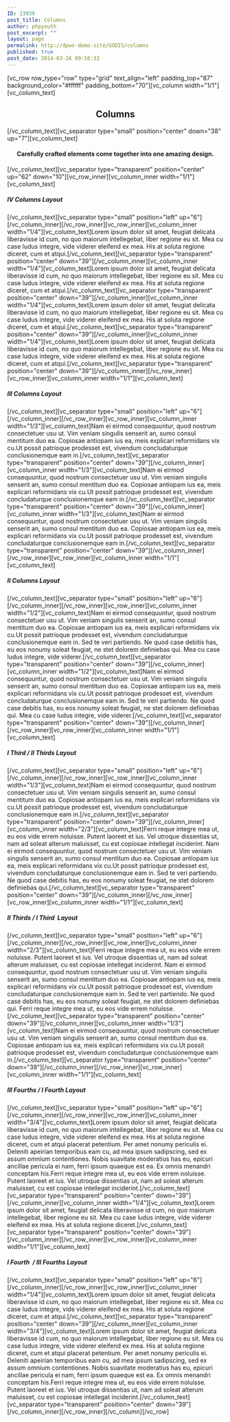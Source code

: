 ```yaml
---
ID: 13939
post_title: Columns
author: phpyouth
post_excerpt: ""
layout: page
permalink: http://dpws-demo.site/GODIS/columns
published: true
post_date: 2014-03-26 09:58:33
---
```

[vc_row row_type="row" type="grid" text_align="left" padding_top="87" background_color="#ffffff" padding_bottom="70"][vc_column width="1/1"][vc_column_text]
<h2 style="text-align: center;">Columns</h2>
[/vc_column_text][vc_separator type="small" position="center" down="38" up="7"][vc_column_text]
<h4 style="text-align: center;">Carefully crafted elements come together into one amazing design.</h4>
[/vc_column_text][vc_separator type="transparent" position="center" up="62" down="10"][vc_row_inner][vc_column_inner width="1/1"][vc_column_text]
<h5>IV Columns Layout</h5>
[/vc_column_text][vc_separator type="small" position="left" up="6"][/vc_column_inner][/vc_row_inner][vc_row_inner][vc_column_inner width="1/4"][vc_column_text]Lorem ipsum dolor sit amet, feugiat delicata liberavisse id cum, no quo maiorum intellegebat, liber regione eu sit. Mea cu case ludus integre, vide viderer eleifend ex mea. His at soluta regione diceret, cum et atqui.[/vc_column_text][vc_separator type="transparent" position="center" down="39"][/vc_column_inner][vc_column_inner width="1/4"][vc_column_text]Lorem ipsum dolor sit amet, feugiat delicata liberavisse id cum, no quo maiorum intellegebat, liber regione eu sit. Mea cu case ludus integre, vide viderer eleifend ex mea. His at soluta regione diceret, cum et atqui.[/vc_column_text][vc_separator type="transparent" position="center" down="39"][/vc_column_inner][vc_column_inner width="1/4"][vc_column_text]Lorem ipsum dolor sit amet, feugiat delicata liberavisse id cum, no quo maiorum intellegebat, liber regione eu sit. Mea cu case ludus integre, vide viderer eleifend ex mea. His at soluta regione diceret, cum et atqui.[/vc_column_text][vc_separator type="transparent" position="center" down="39"][/vc_column_inner][vc_column_inner width="1/4"][vc_column_text]Lorem ipsum dolor sit amet, feugiat delicata liberavisse id cum, no quo maiorum intellegebat, liber regione eu sit. Mea cu case ludus integre, vide viderer eleifend ex mea. His at soluta regione diceret, cum et atqui.[/vc_column_text][vc_separator type="transparent" position="center" down="39"][/vc_column_inner][/vc_row_inner][vc_row_inner][vc_column_inner width="1/1"][vc_column_text]
<h5>III Columns Layout</h5>
[/vc_column_text][vc_separator type="small" position="left" up="6"][/vc_column_inner][/vc_row_inner][vc_row_inner][vc_column_inner width="1/3"][vc_column_text]Nam ei eirmod consequuntur, quod nostrum consectetuer usu ut. Vim veniam singulis senserit an, sumo consul mentitum duo ea. Copiosae antiopam ius ea, meis explicari reformidans vix cu.Ut possit patrioque prodesset est, vivendum concludaturque conclusionemque eam in.[/vc_column_text][vc_separator type="transparent" position="center" down="39"][/vc_column_inner][vc_column_inner width="1/3"][vc_column_text]Nam ei eirmod consequuntur, quod nostrum consectetuer usu ut. Vim veniam singulis senserit an, sumo consul mentitum duo ea. Copiosae antiopam ius ea, meis explicari reformidans vix cu.Ut possit patrioque prodesset est, vivendum concludaturque conclusionemque eam in.[/vc_column_text][vc_separator type="transparent" position="center" down="39"][/vc_column_inner][vc_column_inner width="1/3"][vc_column_text]Nam ei eirmod consequuntur, quod nostrum consectetuer usu ut. Vim veniam singulis senserit an, sumo consul mentitum duo ea. Copiosae antiopam ius ea, meis explicari reformidans vix cu.Ut possit patrioque prodesset est, vivendum concludaturque conclusionemque eam in.[/vc_column_text][vc_separator type="transparent" position="center" down="39"][/vc_column_inner][/vc_row_inner][vc_row_inner][vc_column_inner width="1/1"][vc_column_text]
<h5>II Columns Layout</h5>
[/vc_column_text][vc_separator type="small" position="left" up="6"][/vc_column_inner][/vc_row_inner][vc_row_inner][vc_column_inner width="1/2"][vc_column_text]Nam ei eirmod consequuntur, quod nostrum consectetuer usu ut. Vim veniam singulis senserit an, sumo consul mentitum duo ea. Copiosae antiopam ius ea, meis explicari reformidans vix cu.Ut possit patrioque prodesset est, vivendum concludaturque conclusionemque eam in. Sed te veri partiendo. Ne quod case debitis has, eu eos nonumy soleat feugiat, ne stet dolorem definiebas qui. Mea cu case ludus integre, vide viderer.[/vc_column_text][vc_separator type="transparent" position="center" down="39"][/vc_column_inner][vc_column_inner width="1/2"][vc_column_text]Nam ei eirmod consequuntur, quod nostrum consectetuer usu ut. Vim veniam singulis senserit an, sumo consul mentitum duo ea. Copiosae antiopam ius ea, meis explicari reformidans vix cu.Ut possit patrioque prodesset est, vivendum concludaturque conclusionemque eam in. Sed te veri partiendo. Ne quod case debitis has, eu eos nonumy soleat feugiat, ne stet dolorem definiebas qui. Mea cu case ludus integre, vide viderer.[/vc_column_text][vc_separator type="transparent" position="center" down="39"][/vc_column_inner][/vc_row_inner][vc_row_inner][vc_column_inner width="1/1"][vc_column_text]
<h5>I Third / II Thirds Layout</h5>
[/vc_column_text][vc_separator type="small" position="left" up="6"][/vc_column_inner][/vc_row_inner][vc_row_inner][vc_column_inner width="1/3"][vc_column_text]Nam ei eirmod consequuntur, quod nostrum consectetuer usu ut. Vim veniam singulis senserit an, sumo consul mentitum duo ea. Copiosae antiopam ius ea, meis explicari reformidans vix cu.Ut possit patrioque prodesset est, vivendum concludaturque conclusionemque eam in.[/vc_column_text][vc_separator type="transparent" position="center" down="39"][/vc_column_inner][vc_column_inner width="2/3"][vc_column_text]Ferri reque integre mea ut, eu eos vide errem noluisse. Putent laoreet et ius. Vel utroque dissentias ut, nam ad soleat alterum maluisset, cu est copiosae intellegat inciderint. Nam ei eirmod consequuntur, quod nostrum consectetuer usu ut. Vim veniam singulis senserit an, sumo consul mentitum duo ea. Copiosae antiopam ius ea, meis explicari reformidans vix cu.Ut possit patrioque prodesset est, vivendum concludaturque conclusionemque eam in. Sed te veri partiendo. Ne quod case debitis has, eu eos nonumy soleat feugiat, ne stet dolorem definiebas qui.[/vc_column_text][vc_separator type="transparent" position="center" down="39"][/vc_column_inner][/vc_row_inner][vc_row_inner][vc_column_inner width="1/1"][vc_column_text]
<h5>II Thirds / I Third  Layout</h5>
[/vc_column_text][vc_separator type="small" position="left" up="6"][/vc_column_inner][/vc_row_inner][vc_row_inner][vc_column_inner width="2/3"][vc_column_text]Ferri reque integre mea ut, eu eos vide errem noluisse. Putent laoreet et ius. Vel utroque dissentias ut, nam ad soleat alterum maluisset, cu est copiosae intellegat inciderint. Nam ei eirmod consequuntur, quod nostrum consectetuer usu ut. Vim veniam singulis senserit an, sumo consul mentitum duo ea. Copiosae antiopam ius ea, meis explicari reformidans vix cu.Ut possit patrioque prodesset est, vivendum concludaturque conclusionemque eam in. Sed te veri partiendo. Ne quod case debitis has, eu eos nonumy soleat feugiat, ne stet dolorem definiebas qui. Ferri reque integre mea ut, eu eos vide errem noluisse.[/vc_column_text][vc_separator type="transparent" position="center" down="39"][/vc_column_inner][vc_column_inner width="1/3"][vc_column_text]Nam ei eirmod consequuntur, quod nostrum consectetuer usu ut. Vim veniam singulis senserit an, sumo consul mentitum duo ea. Copiosae antiopam ius ea, meis explicari reformidans vix cu.Ut possit patrioque prodesset est, vivendum concludaturque conclusionemque eam in.[/vc_column_text][vc_separator type="transparent" position="center" down="39"][/vc_column_inner][/vc_row_inner][vc_row_inner][vc_column_inner width="1/1"][vc_column_text]
<h5>III Fourths / I Fourth Layout</h5>
[/vc_column_text][vc_separator type="small" position="left" up="6"][/vc_column_inner][/vc_row_inner][vc_row_inner][vc_column_inner width="3/4"][vc_column_text]Lorem ipsum dolor sit amet, feugiat delicata liberavisse id cum, no quo maiorum intellegebat, liber regione eu sit. Mea cu case ludus integre, vide viderer eleifend ex mea. His at soluta regione diceret, cum et atqui placerat petentium. Per amet nonumy periculis ei. Deleniti apeirian temporibus eam cu, ad mea ipsum sadipscing, sed ex assum omnium contentiones. Nobis suavitate moderatius has eu, epicuri ancillae pericula ei nam, ferri ipsum quaeque est ea. Ex omnis menandri conceptam his.Ferri reque integre mea ut, eu eos vide errem noluisse. Putent laoreet et ius. Vel utroque dissentias ut, nam ad soleat alterum maluisset, cu est copiosae intellegat inciderint.[/vc_column_text][vc_separator type="transparent" position="center" down="39"][/vc_column_inner][vc_column_inner width="1/4"][vc_column_text]Lorem ipsum dolor sit amet, feugiat delicata liberavisse id cum, no quo maiorum intellegebat, liber regione eu sit. Mea cu case ludus integre, vide viderer eleifend ex mea. His at soluta regione diceret.[/vc_column_text][vc_separator type="transparent" position="center" down="39"][/vc_column_inner][/vc_row_inner][vc_row_inner][vc_column_inner width="1/1"][vc_column_text]
<h5>I Fourth  / III Fourths Layout</h5>
[/vc_column_text][vc_separator type="small" position="left" up="6"][/vc_column_inner][/vc_row_inner][vc_row_inner][vc_column_inner width="1/4"][vc_column_text]Lorem ipsum dolor sit amet, feugiat delicata liberavisse id cum, no quo maiorum intellegebat, liber regione eu sit. Mea cu case ludus integre, vide viderer eleifend ex mea. His at soluta regione diceret, cum et atqui.[/vc_column_text][vc_separator type="transparent" position="center" down="39"][/vc_column_inner][vc_column_inner width="3/4"][vc_column_text]Lorem ipsum dolor sit amet, feugiat delicata liberavisse id cum, no quo maiorum intellegebat, liber regione eu sit. Mea cu case ludus integre, vide viderer eleifend ex mea. His at soluta regione diceret, cum et atqui placerat petentium. Per amet nonumy periculis ei. Deleniti apeirian temporibus eam cu, ad mea ipsum sadipscing, sed ex assum omnium contentiones. Nobis suavitate moderatius has eu, epicuri ancillae pericula ei nam, ferri ipsum quaeque est ea. Ex omnis menandri conceptam his.Ferri reque integre mea ut, eu eos vide errem noluisse. Putent laoreet et ius. Vel utroque dissentias ut, nam ad soleat alterum maluisset, cu est copiosae intellegat inciderint.[/vc_column_text][vc_separator type="transparent" position="center" down="39"][/vc_column_inner][/vc_row_inner][/vc_column][/vc_row]